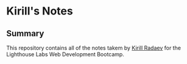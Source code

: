 # Kirill's Notes

## Summary

This repository contains all of the notes takem by [Kirill Radaev](https://github.com/kirillradaev) for the Lighthouse Labs Web Development Bootcamp.
